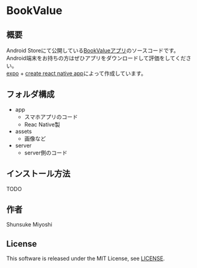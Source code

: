 # BookValue

## 概要

Android Storeにて公開している[BookValueアプリ](https://play.google.com/store/apps/details?id=com.smiyoshi.bookvalue)のソースコードです。  
Android端末をお持ちの方はぜひアプリをダウンロードして評価をしてください。  
[expo](https://expo.io/) + [create react native app](https://github.com/react-community/create-react-native-app)によって作成しています。

## フォルダ構成

- app
  - スマホアプリのコード
  - Reac Native製
- assets
  - 画像など
- server
  - server側のコード

## インストール方法

TODO

## 作者

Shunsuke Miyoshi

## License

This software is released under the MIT License, see [LICENSE](./LICENSE).